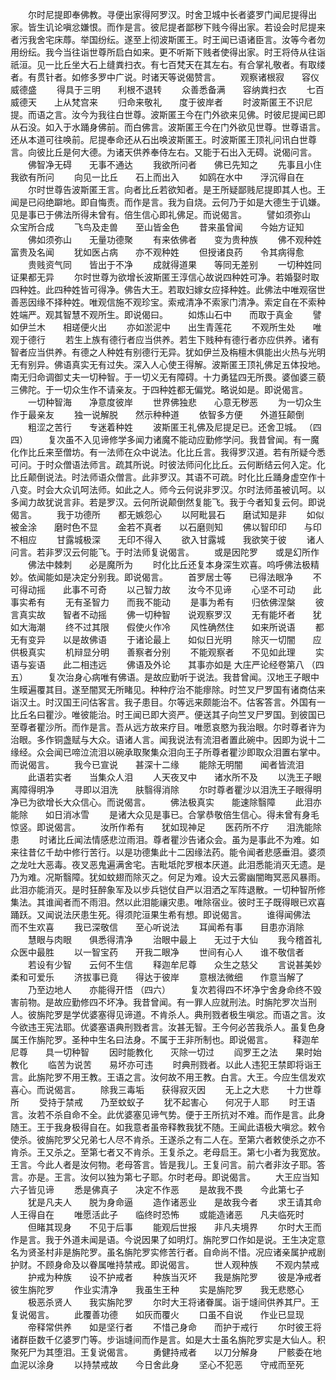 <!-- { "loadSidebar": true } -->
　　尔时尼提即奉佛教。寻便出家得阿罗汉。时舍卫城中长者婆罗门闻尼提得出家。皆生讥论嗔忿嫌恨。而作是言。彼尼提者鄙秽下贱今得出家。若设会时尼提来者污我舍宅床蓐。举国纷纭。遂至上彻波斯匿王。时王闻已语诸臣言。汝等今者勿用纷纭。我今当往诣世尊所启白如来。更不听斯下贱者使得出家。时王将侍从往诣祇洹。见一比丘坐大石上缝粪扫衣。有七百梵天在其左右。有合掌礼敬者。有取缕者。有贯针者。如修多罗中广说。时诸天等说偈赞言。
　　观察诸根寂　　容仪威德盛
　　得具于三明　　利根不退转
　　众善悉备满　　容纳粪扫衣
　　七百威德天　　上从梵宫来
　　归命来敬礼　　度于彼岸者
　　时波斯匿王不识尼提。而语之言。汝今为我往白世尊。波斯匿王今在门外欲来见佛。时彼尼提闻已即从石没。如入于水踊身佛前。而白佛言。波斯匿王今在门外欲见世尊。世尊语言。还从本道可往唤前。尼提奉命还从石出唤波斯匿王。时波斯匿王顶礼问讯白世尊言。向彼比丘是何大德。为诸天供养奉侍左右。又能于石出入无碍。说偈问言。
　　佛智净无碍　　无事不通达
　　我欲所问者　　佛已先知之
　　先事且小住　　我欲有所问
　　向见一比丘　　石上而出入
　　如鸥在水中　　浮沉得自在
　　尔时世尊告波斯匿王言。向者比丘若欲知者。是王所疑鄙贱尼提即其人也。王闻是已闷绝躃地。即自悔责。而作是言。我为自烧。云何乃于如是大德生于讥嫌。见是事已于佛法所得未曾有。倍生信心即礼佛足。而说偈言。
　　譬如须弥山　　众宝所合成
　　飞鸟及走兽　　至山皆金色
　　昔来虽曾闻　　今始方证知
　　佛如须弥山　　无量功德聚
　　有来依佛者　　变为贵种族
　　佛不观种姓　　富贵及名闻
　　犹如医占病　　亦不观种姓
　　但授诸良药　　令其病得愈
　　贵贱资气同　　皆出于不净
　　成就得道果　　等同无差别
　　一切种姓同　　证果都无异
　　尔时世尊为欲增长波斯匿王淳信心故说四种姓可净。若婚娶时取四种姓。此四种姓皆可得净。佛告大王。若取妇嫁女应择种姓。此佛法中唯观宿世善恶因缘不择种姓。唯观信施不观珍宝。索戒清净不索家门清净。索定自在不索种姓端严。观其智慧不观所生。即说偈曰。
　　如炼山石中　　而取于真金
　　譬如伊兰木　　相瑳便火出
　　亦如淤泥中　　出生青莲花
　　不观所生处　　唯观于德行
　　若生上族有德行者应当供养。若生下贱种有德行者亦应供养。诸有智者应当供养。有德之人种姓有别德行无异。犹如伊兰及栴檀木俱能出火热与光明无有别异。佛语真实无有过失。深入人心使王得解。波斯匿王顶礼佛足五体投地。南无归命调御丈夫一切种智。于一切义无有障碍。十力勇猛四无所畏。婆伽婆三藐三佛陀。于一切众生作不请亲友。于四种姓都无偏党。略说如是。即说偈言。
　　一切种智海　　净意度彼岸
　　世界佛独悲　　心意无秽恶
　　为一切众生　　作于最亲友
　　独一说解脱　　然示种种道
　　依智多方便　　外道狂颠倒
　　粗涩之苦行　　专迷着种姓
　　波斯匿王礼佛及尼提足已。还舍卫城。
（四四）
　　复次虽不入见谛修学多闻力诸魔不能动应勤修学问。我昔曾闻。有一魔化作比丘来至僧坊。有一法师在众中说法。化比丘言。我得罗汉道。若有所疑今悉可问。于时众僧语法师言。疏其所说。时彼法师问化比丘。云何断结云何入定。化比丘颠倒说法。时法师语众僧言。此非罗汉。其语不可疏。时化比丘踊身虚空作十八变。时会大众讥呵法师。如此之人。师今云何说非罗汉。尔时法师虽被讥呵。以多闻力故犹说言非。若是罗汉。云何所说颠倒然复能飞。我于今者知复云何。即说偈言。
　　我于功德所　　都无嫉怨心
　　以阿毗昙石　　磨试知是非
　　如似被金涂　　磨时色不显
　　金若不真者　　以石磨则知
　　佛以智印印　　与印不相应
　　甘露城极深　　无印不得入
　　欲入甘露城　　我欲笑于彼
　　诸人问言。若非罗汉云何能飞。于时法师复说偈言。
　　或是因陀罗　　或是幻所作
　　佛法中棘刺　　必是魔所为
　　时化比丘还复本身深生欢喜。呜呼佛法极精妙。依闻能如是决定分别我。即说偈言。
　　首罗居士等　　已得法眼净
　　不可得动摇　　此事不可奇
　　以己智力故　　汝今不见谛
　　心坚不可动　　此事实希有
　　无有圣智力　　而我不能动
　　是事为希有　　归依佛涅槃
　　彼言真实故　　智者不动摇
　　佛一切种智　　说观察罗汉
　　无有能坏者　　犹如大海潮
　　终不过其限　　假使火作冷
　　风性确然住　　如来所说语
　　都无有变异　　以是故佛语
　　于诸论最上　　如似日光明
　　除灭一切闇　　应供极真实
　　机辩显分明　　善察者分别
　　不能观察者　　不见如此理
　　实语与妄语　　此二相违远
　　佛语及外论　　其事亦如是
大庄严论经卷第八
（四五）
　　复次治身心病唯有佛语。是故应勤听于说法。我昔曾闻。汉地王子眼中生瞙遍覆其目。遂至闇冥无所睹见。种种疗治不能瘳除。时竺叉尸罗国有诸商估来诣汉土。时汉国王问估客言。我子患目。尔等远来颇能治不。估客答言。外国有一比丘名曰瞿沙。唯彼能治。时王闻已即大资严。便送其子向竺叉尸罗国。到彼国已至尊者瞿沙所。而作是言。吾从远方故来疗目。唯愿哀愍为我治眼。尔时尊者许为治眼。多作铜盏赋与大众。语诸人言。闻我说法有流泪者置此碗中。因即为说十二缘经。众会闻已啼泣流泪以碗承取聚集众泪向王子所尊者瞿沙即取众泪置右掌中。而说偈言。
　　我今已宣说　　甚深十二缘
　　能除无明闇　　闻者皆流泪
　　此语若实者　　当集众人泪
　　人天夜叉中　　诸水所不及
　　以洗王子眼　　离障得明净
　　寻即以泪洗　　肤翳得消除
　　尔时尊者瞿沙以泪洗王子眼得明净已为欲增长大众信心。而说偈言。
　　佛法极真实　　能速除翳障
　　此泪亦能除　　如日消冰雪
　　是诸大众见是事已。合掌恭敬倍生信心。得未曾有身毛惊竖。即说偈言。
　　汝所作希有　　犹如现神足
　　医药所不疗　　泪洗能除患
　　时诸比丘闻法情感悲泣雨泪。尊者瞿沙告诸众会。虽为是事此不为难。如来往昔亿千劫中修行苦行。以是功德集此十二因缘法药。能令闻者悲感垂泪。婆须之龙吐大恶毒。夜叉恶鬼遍满舍宅。吉毗坻陀罗根本厌道。此泪悉能消灭无遗。是乃为难。况斯翳障。犹如蚊翅而除灭之。何足为难。设大云雾幽闇晦冥恶风暴雨。此泪亦能消灭。是时狂醉象军及以步兵铠仗自严以泪洒之军阵退散。一切种智所修集法。其谁闻者而不雨泪。然以此泪能禳灾患。唯除宿业。彼时王子既得眼已欢喜踊跃。又闻说法厌患生死。得须陀洹果生希有想。即说偈言。
　　谁得闻佛法　　而不生欢喜
　　我已深敬信　　至心听说法
　　耳闻希有事　　目患亦消除
　　慧眼与肉眼　　俱悉得清净
　　治眼中最上　　无过于大仙
　　我今稽首礼　　众医中最胜
　　以一智宝药　　开我二眼净
　　世间有心人　　谁不敬信者
　　若设有少智　　云何不生信
　　释迦牟尼尊　　众生之慈父
　　言说甚美妙　　柔和可爱乐
　　济拔事已竟　　得达于彼岸
　　意根法微细　　作意当解了
　　乃至边地人　　亦能得开悟
（四六）
　　复次若得四不坏净宁舍身命终不毁害前物。是故应勤修四不坏净。我昔曾闻。有一罪人应就刑法。时旃陀罗次当刑人。彼旃陀罗是学优婆塞得见谛道。不肯杀人。典刑戮者极生嗔忿。而语之言。汝今欲违王宪法耶。优婆塞语典刑戮者言。汝甚无智。王今何必苦我杀人。虽复色身属王作旃陀罗。圣种中生名曰法身。不属于王非所制也。即说偈言。
　　释迦牟尼尊　　具一切种智
　　因时能教化　　灭除一切过
　　阎罗王之法　　果时始教化
　　临苦为说苦　　易坏亦可违
　　时典刑戮者。以此人违犯王禁即将诣王言。此旃陀罗不用王教。王语之言。汝何故不用王教。白言。大王。今应生信发欢喜心。而说偈言。
　　除我三毒垢　　获得寂灭因
　　无上之大悲　　十力世尊所
　　受持于禁戒　　乃至蚊蚁子
　　犹不起害心　　何况于人耶
　　时王语言。汝若不杀自命不全。此优婆塞见谛气势。便于王所抗对不难。而作是言。此身随王。王于我身极得自在。如我意者虽帝释教我犹不随。王闻此语极大嗔忿。敕令使杀。彼旃陀罗父兄弟七人尽不肯杀。王遂杀之有二人在。至第六者敕使杀之亦不肯杀。王又杀之。至第七者又不肯杀。王复杀之。老母启王。第七小者为我宽放。王言。今此人者是汝何物。老母答言。皆是我儿。王复问言。前六者非汝子耶。答言。亦是。王言。汝何以独为第七子耶。尔时老母。即说偈言。
　　大王应当知　　六子皆见谛
　　悉是佛真子　　决定不作恶
　　是故我不畏　　今此第七子
　　犹是凡夫人　　脱为身命逼
　　造作诸恶业　　是故我今者
　　求王请其命　　人王得自在
　　唯愿活此子　　临终时恐怖
　　或能造诸恶　　凡夫临死时
　　但睹其现身　　不见于后事
　　能观后世报　　非凡夫境界
　　尔时大王而作是言。我于外道未闻是语。今说因果了如明灯。旃陀罗口作如是说。王生决定意名为贤圣村非是旃陀罗。虽名旃陀罗实修苦行者。自命尚不惜。况应诸亲属护戒剧护财。不顾身命及以眷属唯持禁戒。即说偈言。
　　世人观种族　　不观内禁戒
　　护戒为种族　　设不护戒者
　　种族当灭坏　　我是旃陀罗
　　彼是净戒者　　彼生旃陀罗
　　作业实清净　　我虽生王种
　　实是旃陀罗　　我无悲愍心
　　极恶杀贤人　　我实旃陀罗
　　尔时大王将诸眷属。诣于塳间供养其尸。王复说偈言。
　　此覆善功德　　如灰而覆火
　　口虽不自说　　作业已显现
　　帝释常供养　　如是坚行者
　　不惜己身命　　而护于戒行
　　尔时彼王将诸群臣数千亿婆罗门等。步诣塳间而作是言。如是大士虽名旃陀罗实是大仙人。积聚死尸为其堕泪。王复说偈言。
　　勇健持戒者　　以刀分解身
　　尸骸委在地　　血泥以涂身
　　以持禁戒故　　今日舍此身
　　坚心不犯恶　　守戒而至死
